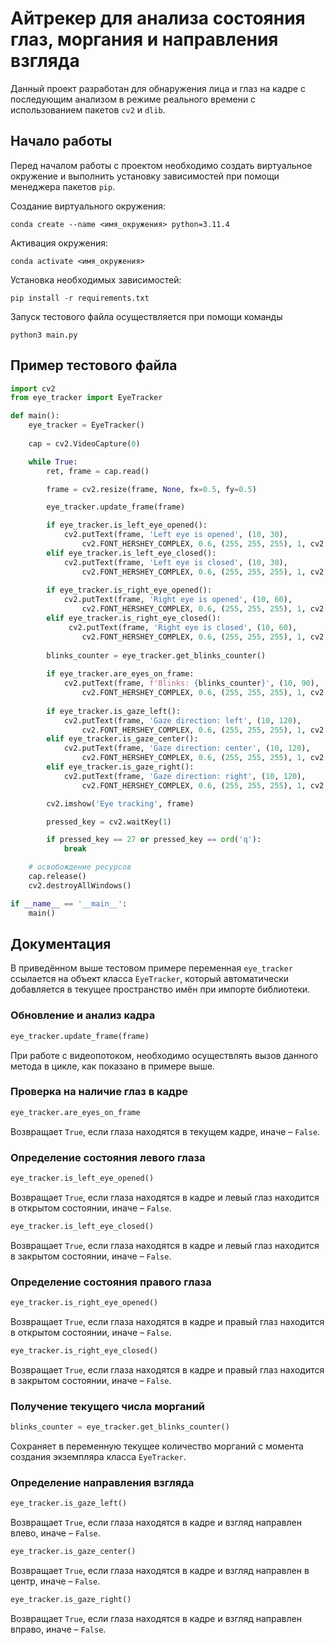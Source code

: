 # Айтрекер для анализа состояния глаз, моргания и направления взгляда

Данный проект разработан для обнаружения лица и глаз на кадре с последующим 
анализом в режиме реального времени с использованием пакетов `cv2` и `dlib`.

## Начало работы

Перед началом работы с проектом необходимо создать виртуальное окружение и 
выполнить установку зависимостей при помощи менеджера пакетов `pip`.

Создание виртуального окружения:
```
conda create --name <имя_окружения> python=3.11.4
```

Активация окружения:
```
conda activate <имя_окружения>
```

Установка необходимых зависимостей:

```
pip install -r requirements.txt
```

Запуск тестового файла осуществляется при помощи команды

```
python3 main.py
```

## Пример тестового файла

```python
import cv2
from eye_tracker import EyeTracker

def main():
    eye_tracker = EyeTracker()
    
    cap = cv2.VideoCapture(0)

    while True:
        ret, frame = cap.read()

        frame = cv2.resize(frame, None, fx=0.5, fy=0.5)

        eye_tracker.update_frame(frame)

        if eye_tracker.is_left_eye_opened():
            cv2.putText(frame, 'Left eye is opened', (10, 30),
                cv2.FONT_HERSHEY_COMPLEX, 0.6, (255, 255, 255), 1, cv2.LINE_AA)
        elif eye_tracker.is_left_eye_closed():
            cv2.putText(frame, 'Left eye is closed', (10, 30),
                cv2.FONT_HERSHEY_COMPLEX, 0.6, (255, 255, 255), 1, cv2.LINE_AA)
            
        if eye_tracker.is_right_eye_opened():
            cv2.putText(frame, 'Right eye is opened', (10, 60),
                cv2.FONT_HERSHEY_COMPLEX, 0.6, (255, 255, 255), 1, cv2.LINE_AA)
        elif eye_tracker.is_right_eye_closed():
             cv2.putText(frame, 'Right eye is closed', (10, 60),
                cv2.FONT_HERSHEY_COMPLEX, 0.6, (255, 255, 255), 1, cv2.LINE_AA)
        
        blinks_counter = eye_tracker.get_blinks_counter()
        
        if eye_tracker.are_eyes_on_frame:
            cv2.putText(frame, f'Blinks: {blinks_counter}', (10, 90),
                cv2.FONT_HERSHEY_COMPLEX, 0.6, (255, 255, 255), 1, cv2.LINE_AA)
        
        if eye_tracker.is_gaze_left():
            cv2.putText(frame, 'Gaze direction: left', (10, 120),
                cv2.FONT_HERSHEY_COMPLEX, 0.6, (255, 255, 255), 1, cv2.LINE_AA)
        elif eye_tracker.is_gaze_center():
            cv2.putText(frame, 'Gaze direction: center', (10, 120),
                cv2.FONT_HERSHEY_COMPLEX, 0.6, (255, 255, 255), 1, cv2.LINE_AA)
        elif eye_tracker.is_gaze_right():
            cv2.putText(frame, 'Gaze direction: right', (10, 120),
                cv2.FONT_HERSHEY_COMPLEX, 0.6, (255, 255, 255), 1, cv2.LINE_AA)

        cv2.imshow('Eye tracking', frame)

        pressed_key = cv2.waitKey(1)

        if pressed_key == 27 or pressed_key == ord('q'):
            break

    # освобождение ресурсов
    cap.release()
    cv2.destroyAllWindows()

if __name__ == '__main__':
    main()
```

## Документация

В приведённом выше тестовом примере переменная `eye_tracker` ссылается на 
объект класса `EyeTracker`, который автоматически добавляется в текущее 
пространство имён при импорте библиотеки.

### Обновление и анализ кадра

```python
eye_tracker.update_frame(frame)
```

При работе с видеопотоком, необходимо осуществлять вызов данного метода в 
цикле, как показано в примере выше.

### Проверка на наличие глаз в кадре

```python
eye_tracker.are_eyes_on_frame
```

Возвращает `True`, если глаза находятся в текущем кадре, иначе – `False`.

### Определение состояния левого глаза

```python
eye_tracker.is_left_eye_opened()
```

Возвращает `True`, если глаза находятся в кадре и левый глаз находится в 
открытом состоянии, иначе – 
`False`.

```python
eye_tracker.is_left_eye_closed()
```

Возвращает `True`, если глаза находятся в кадре и левый глаз находится в 
закрытом состоянии, иначе – 
`False`.

### Определение состояния правого глаза

```python
eye_tracker.is_right_eye_opened()
```

Возвращает `True`, если глаза находятся в кадре и правый глаз находится в 
открытом состоянии, иначе – 
`False`.

```python
eye_tracker.is_right_eye_closed()
```

Возвращает `True`, если глаза находятся в кадре и правый глаз находится в 
закрытом состоянии, иначе – 
`False`.

### Получение текущего числа морганий

```python
blinks_counter = eye_tracker.get_blinks_counter()
```

Сохраняет в переменную текущее количество морганий с момента создания 
экземпляра класса `EyeTracker`.

### Определение направления взгляда

```python
eye_tracker.is_gaze_left()
```

Возвращает `True`, если глаза находятся в кадре и взгляд направлен влево, иначе 
– `False`.

```python
eye_tracker.is_gaze_center()
```

Возвращает `True`, если глаза находятся в кадре и взгляд направлен в центр, 
иначе – `False`.

```python
eye_tracker.is_gaze_right()
```

Возвращает `True`, если глаза находятся в кадре и взгляд направлен вправо, 
иначе – `False`.